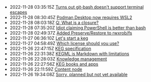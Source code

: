 * 2022-11-28 03:35:15Z [Turns out git-bash doesn't support terminal escapes](../12)
* 2022-11-28 08:30:45Z [Podman Desktop now requires WSL2](../11)
* 2022-11-28 08:03:18Z [Q: What is a closure?](../10)
* 2022-11-28 07:35:20Z [Idiot claiming PowerShell is better than bash](../9)
* 2022-11-28 02:49:37Z [Added Preserve/Restore to rwxrob/fs](../8)
* 2022-11-27 06:36:10Z [Let's start a keg](../5)
* 2022-11-27 04:58:49Z [Which license should you use?](../7)
* 2022-11-26 22:47:15Z [KEG specification](../6)
* 2022-11-26 22:31:38Z [KEGML is Markdown with limitations](../4)
* 2022-11-26 22:28:03Z [Knowledge management](../1)
* 2022-11-26 22:27:56Z [KEG books and apps](../3)
* 2022-11-26 22:11:59Z [Content node](../2)
* 2022-11-26 19:34:08Z [Sorry, planned but not yet available](../0)
